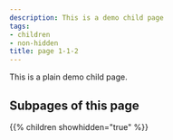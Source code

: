 ```yaml
---
description: This is a demo child page
tags:
- children
- non-hidden
title: page 1-1-2
---
```


This is a plain demo child page.

## Subpages of this page

{{% children showhidden="true" %}}
